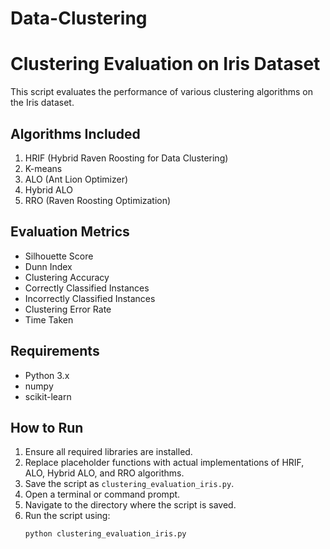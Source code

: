# Data-Clustering
# Clustering Evaluation on Iris Dataset
This script evaluates the performance of various clustering algorithms on the Iris dataset.
## Algorithms Included
1. HRIF (Hybrid Raven Roosting for Data Clustering)
2. K-means
3. ALO (Ant Lion Optimizer)
4. Hybrid ALO
5. RRO (Raven Roosting Optimization)
## Evaluation Metrics
- Silhouette Score
- Dunn Index
- Clustering Accuracy
- Correctly Classified Instances
- Incorrectly Classified Instances
- Clustering Error Rate
- Time Taken
## Requirements
- Python 3.x
- numpy
- scikit-learn
## How to Run
1. Ensure all required libraries are installed.
2. Replace placeholder functions with actual implementations of HRIF, ALO, Hybrid ALO, and RRO algorithms.
3. Save the script as `clustering_evaluation_iris.py`.
4. Open a terminal or command prompt.
5. Navigate to the directory where the script is saved.
6. Run the script using:
   ```bash
   python clustering_evaluation_iris.py
